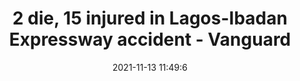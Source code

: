 ---
"title": "2 die, 15 injured in Lagos-Ibadan Expressway accident - Vanguard"
"date": "2021-11-13 11:49:6"
"feed_name": "GOOGLENEWSCONSTRUCTION"
"feed_website": "https://news.google.com/search?q=construction%2Bincident&hl=en-US&gl=US&ceid=US:en"
"feed_rss": "https://news.google.com/rss/search?q=construction%2Bincident&hl=en-US&gl=US&ceid=US:en"
"link": "https://www.vanguardngr.com/2021/11/2-die-15-injured-in-lagos-ibadan-expressway-accident/"
"source": "{'href': 'https://www.vanguardngr.com', 'title': 'Vanguard'}"
"file": "_posts/2021-1-1-a227cc916e289b754c2e59e506042a9e460a4f13.md"
"accident": "1"
"drilling": "1"
"dead": "2"
"injured": "15"
"arrested": "0"
"place": "lagos"
"where": "road site"
"causes": "crash"
"place_uri": "http://en.wikipedia.org/wiki/Lagos"
---
